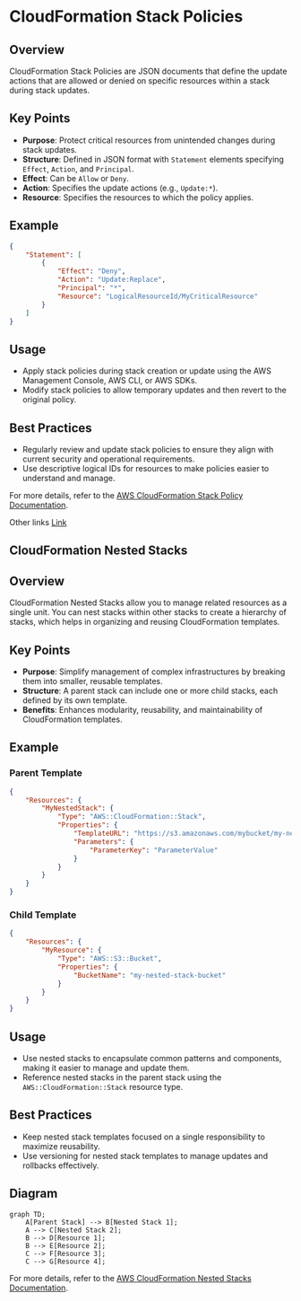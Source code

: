 # CloudFormation Stack Policies

## Overview
CloudFormation Stack Policies are JSON documents that define the update actions that are allowed or denied on specific resources within a stack during stack updates.

## Key Points
- **Purpose**: Protect critical resources from unintended changes during stack updates.
- **Structure**: Defined in JSON format with `Statement` elements specifying `Effect`, `Action`, and `Principal`.
- **Effect**: Can be `Allow` or `Deny`.
- **Action**: Specifies the update actions (e.g., `Update:*`).
- **Resource**: Specifies the resources to which the policy applies.

## Example
```json
{
    "Statement": [
        {
            "Effect": "Deny",
            "Action": "Update:Replace",
            "Principal": "*",
            "Resource": "LogicalResourceId/MyCriticalResource"
        }
    ]
}
```

## Usage
- Apply stack policies during stack creation or update using the AWS Management Console, AWS CLI, or AWS SDKs.
- Modify stack policies to allow temporary updates and then revert to the original policy.

## Best Practices
- Regularly review and update stack policies to ensure they align with current security and operational requirements.
- Use descriptive logical IDs for resources to make policies easier to understand and manage.

For more details, refer to the [AWS CloudFormation Stack Policy Documentation](https://docs.aws.amazon.com/AWSCloudFormation/latest/UserGuide/protect-stack-resources.html).

Other links [Link](https://docs.aws.amazon.com/prescriptive-guidance/latest/least-privilege-cloudformation/cloudformation-stack-policies.html)


## CloudFormation Nested Stacks

## Overview
CloudFormation Nested Stacks allow you to manage related resources as a single unit. You can nest stacks within other stacks to create a hierarchy of stacks, which helps in organizing and reusing CloudFormation templates.

## Key Points
- **Purpose**: Simplify management of complex infrastructures by breaking them into smaller, reusable templates.
- **Structure**: A parent stack can include one or more child stacks, each defined by its own template.
- **Benefits**: Enhances modularity, reusability, and maintainability of CloudFormation templates.

## Example
### Parent Template
```json
{
    "Resources": {
        "MyNestedStack": {
            "Type": "AWS::CloudFormation::Stack",
            "Properties": {
                "TemplateURL": "https://s3.amazonaws.com/mybucket/my-nested-stack-template.json",
                "Parameters": {
                    "ParameterKey": "ParameterValue"
                }
            }
        }
    }
}
```

### Child Template
```json
{
    "Resources": {
        "MyResource": {
            "Type": "AWS::S3::Bucket",
            "Properties": {
                "BucketName": "my-nested-stack-bucket"
            }
        }
    }
}
```

## Usage
- Use nested stacks to encapsulate common patterns and components, making it easier to manage and update them.
- Reference nested stacks in the parent stack using the `AWS::CloudFormation::Stack` resource type.

## Best Practices
- Keep nested stack templates focused on a single responsibility to maximize reusability.
- Use versioning for nested stack templates to manage updates and rollbacks effectively.

## Diagram
```mermaid
graph TD;
    A[Parent Stack] --> B[Nested Stack 1];
    A --> C[Nested Stack 2];
    B --> D[Resource 1];
    B --> E[Resource 2];
    C --> F[Resource 3];
    C --> G[Resource 4];
```

For more details, refer to the [AWS CloudFormation Nested Stacks Documentation](https://docs.aws.amazon.com/AWSCloudFormation/latest/UserGuide/using-cfn-nested-stacks.html).


